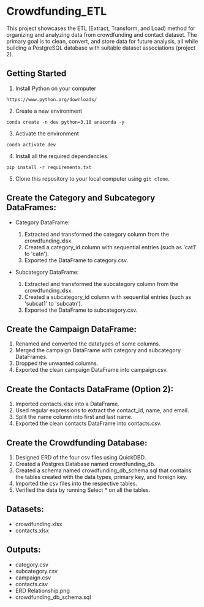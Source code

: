 # Crowdfunding_ETL

This project showcases the ETL (Extract, Transform, and Load) method for organizing and analyzing data from crowdfunding and contact dataset. The primary goal is to clean, convert, and store data for future analysis, all while building a PostgreSQL database with suitable dataset associations (project 2).

## Getting Started
1. Install Python on your computer
```
https://www.python.org/downloads/
```
2. Create a new environment
```
conda create -n dev python=3.10 anaconda -y
```
3. Activate the environment
```
conda activate dev
```
4. Install all the required dependencies.
```
pip install -r requirements.txt
```
5. Clone this repository to your local computer using `git clone`.

## Create the Category and Subcategory DataFrames:
- Category DataFrame:
  1. Extracted and transformed the category column from the crowdfunding.xlsx.
  2. Created a category_id column with sequential entries (such as 'cat1' to 'catn').
  3. Exported the DataFrame to category.csv.

- Subcategory DataFrame:
  1. Extracted and transformed the subcategory column from the crowdfunding.xlsx.
  2. Created a subcategory_id column with sequential entries (such as 'subcat1' to 'subcatn').
  3. Exported the DataFrame to subcategory.csv.

## Create the Campaign DataFrame:
1. Renamed and converted the datatypes of some columns.
2. Merged the campaign DataFrame with category and subcategory DataFrames.
3. Dropped the unwanted columns.
4. Exported the clean campaign DataFrame into campaign.csv.

## Create the Contacts DataFrame (Option 2):
1. Imported contacts.xlsx into a DataFrame.
2. Used regular expressions to extract the contact_id, name, and email.
3. Split the name column into first and last name.
4. Exported the clean contacts DataFrame into contacts.csv.

## Create the Crowdfunding Database:
1. Designed ERD of the four csv files using QuickDBD.
2. Created a Postgres Database named crowdfunding_db.
3. Created a schema named crowdfunding_db_schema.sql that contains the tables created with the data types, primary key, and foreign key.
4. Imported the csv files into the respective tables.
5. Verified the data by running Select * on all the tables.

## Datasets:
- crowdfunding.xlsx
- contacts.xlsx

## Outputs:
- category.csv
- subcategory.csv
- campaign.csv
- contacts.csv
- ERD Relationship.png
- crowdfunding_db_schema.sql










  










